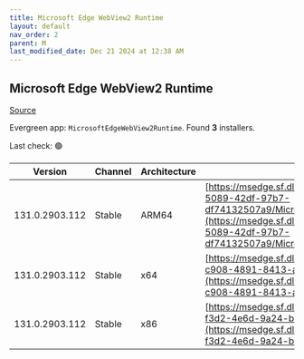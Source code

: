 ```yaml
---
title: Microsoft Edge WebView2 Runtime
layout: default
nav_order: 2
parent: M
last_modified_date: Dec 21 2024 at 12:38 AM
---
```


## Microsoft Edge WebView2 Runtime

[Source](https://developer.microsoft.com/en-us/microsoft-edge/webview2/)

Evergreen app: `MicrosoftEdgeWebView2Runtime`. Found **3** installers.

Last check: 🟢

| Version        | Channel | Architecture | URI                                                                                                                                                                                                                                                                                                                            |
| -------------- | ------- | ------------ | ------------------------------------------------------------------------------------------------------------------------------------------------------------------------------------------------------------------------------------------------------------------------------------------------------------------------------ |
| 131.0.2903.112 | Stable  | ARM64        | [https://msedge.sf.dl.delivery.mp.microsoft.com/filestreamingservice/files/55f24dac-5089-42df-97b7-df74132507a9/MicrosoftEdgeWebView2RuntimeInstallerARM64.exe](https://msedge.sf.dl.delivery.mp.microsoft.com/filestreamingservice/files/55f24dac-5089-42df-97b7-df74132507a9/MicrosoftEdgeWebView2RuntimeInstallerARM64.exe) |
| 131.0.2903.112 | Stable  | x64          | [https://msedge.sf.dl.delivery.mp.microsoft.com/filestreamingservice/files/25f87a1b-c908-4891-8413-aafe026f89cf/MicrosoftEdgeWebView2RuntimeInstallerX64.exe](https://msedge.sf.dl.delivery.mp.microsoft.com/filestreamingservice/files/25f87a1b-c908-4891-8413-aafe026f89cf/MicrosoftEdgeWebView2RuntimeInstallerX64.exe)     |
| 131.0.2903.112 | Stable  | x86          | [https://msedge.sf.dl.delivery.mp.microsoft.com/filestreamingservice/files/2a894ec5-f3d2-4e6d-9a24-be6720c38c2d/MicrosoftEdgeWebView2RuntimeInstallerX86.exe](https://msedge.sf.dl.delivery.mp.microsoft.com/filestreamingservice/files/2a894ec5-f3d2-4e6d-9a24-be6720c38c2d/MicrosoftEdgeWebView2RuntimeInstallerX86.exe)     |

